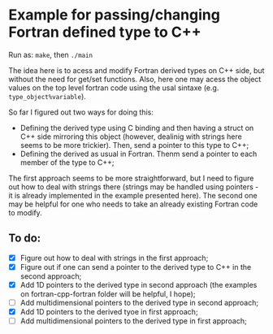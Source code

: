 #  Example for passing/changing Fortran defined type to C++

Run as: `make`, then `./main`

The idea here is to acess and modify Fortran derived types on C++ side, but without the need for get/set functions. Also, here one may acess the object values on the top level fortran code using the usal sintaxe (e.g. `type_object%variable`).

So far I figured out two ways for doing this:

 - Defining the derived type using C binding and then having a struct on C++ side mirroring this object (however, dealinig with strings here seems to be more trickier). Then, send a pointer to this type to C++;
 - Defining the derived as usual in Fortran. Thenm send a pointer to each member of the type to C++;

The first approach seems to be more straightforward, but I need to figure out how to deal with strings there (strings may be handled using pointers - it is already implemented in the example presented here). The second one may be helpful for one who needs to take an already existing Fortran code to modify.

## To do:

 - [x] Figure out how to deal with strings in the first approach;
 - [x] Figure out if one can send a pointer to the derived type to C++ in the second approach;
 - [x] Add 1D pointers to the derived type in second approach (the examples on fortran-cpp-fortran folder will be helpful, I hope);
 - [ ] Add multidimensional pointers to the derived type in second approach;
 - [x] Add 1D pointers to the derived tyoe in first approach;
 - [ ] Add multidimensional pointers to the derived type in first approach;
